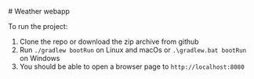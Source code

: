 # Weather webapp

To run the project:

1. Clone the repo or download the zip archive from github
2. Run `./gradlew bootRun` on Linux and macOs or `.\gradlew.bat bootRun` on Windows
3. You should be able to open a browser page to `http://localhost:8080`

